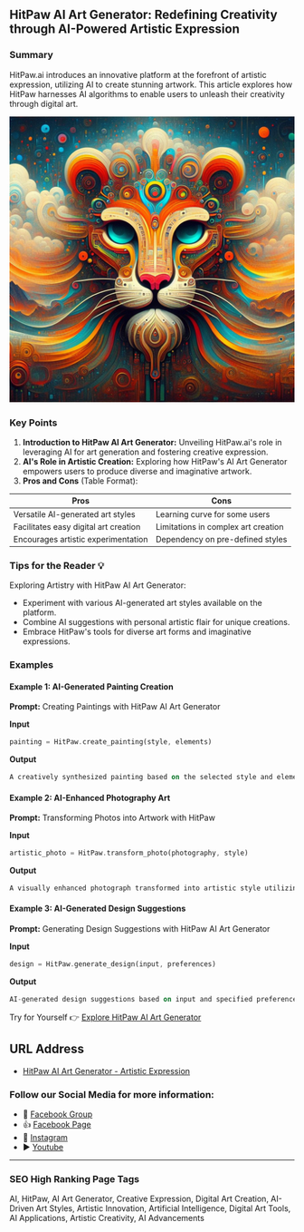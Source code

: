 ## HitPaw AI Art Generator: Redefining Creativity through AI-Powered Artistic Expression

### Summary
HitPaw.ai introduces an innovative platform at the forefront of artistic expression, utilizing AI to create stunning artwork. This article explores how HitPaw harnesses AI algorithms to enable users to unleash their creativity through digital art.

<img src="hitPaw-ai-art-generator.webp" alt="hitpaw-ai-art-generator">

### Key Points

1. **Introduction to HitPaw AI Art Generator:** Unveiling HitPaw.ai's role in leveraging AI for art generation and fostering creative expression.
2. **AI's Role in Artistic Creation:** Exploring how HitPaw's AI Art Generator empowers users to produce diverse and imaginative artwork.
3. **Pros and Cons** (Table Format):

| Pros                                 | Cons                                |
|--------------------------------------|-------------------------------------|
| Versatile AI-generated art styles     | Learning curve for some users       |
| Facilitates easy digital art creation | Limitations in complex art creation |
| Encourages artistic experimentation  | Dependency on pre-defined styles    |

### Tips for the Reader 💡
Exploring Artistry with HitPaw AI Art Generator:
- Experiment with various AI-generated art styles available on the platform.
- Combine AI suggestions with personal artistic flair for unique creations.
- Embrace HitPaw's tools for diverse art forms and imaginative expressions.

### Examples

#### Example 1: AI-Generated Painting Creation
**Prompt:** Creating Paintings with HitPaw AI Art Generator

**Input**
```dart
painting = HitPaw.create_painting(style, elements)
```

**Output**
```dart
A creatively synthesized painting based on the selected style and elements using HitPaw's AI Art Generator.
```

#### Example 2: AI-Enhanced Photography Art
**Prompt:** Transforming Photos into Artwork with HitPaw

**Input**
```dart
artistic_photo = HitPaw.transform_photo(photography, style)
```

**Output**
```dart
A visually enhanced photograph transformed into artistic style utilizing HitPaw's AI Art Generator.
```

#### Example 3: AI-Generated Design Suggestions
**Prompt:** Generating Design Suggestions with HitPaw AI Art Generator

**Input**
```dart
design = HitPaw.generate_design(input, preferences)
```

**Output**
```dart
AI-generated design suggestions based on input and specified preferences using HitPaw's tools.
```

Try for Yourself 👉 <a href="https://www.hitpaw.ai" target="_blank">Explore HitPaw AI Art Generator</a>

## URL Address
- <a href="https://www.hitpaw.ai" target="_blank">HitPaw AI Art Generator - Artistic Expression</a>

### Follow our Social Media for more information:
- 📘 <a href="https://www.facebook.com/groups/trionxai" target="_blank">Facebook Group</a>
- 👍 <a href="https://www.facebook.com/ai.trionxai" target="_blank">Facebook Page</a>
- 📸 <a href="https://www.instagram.com/trionxai/" target="_blank">Instagram</a>
- ▶️ <a href="https://www.youtube.com/@robotdocs/" target="_blank">Youtube</a>

<hr>

### SEO High Ranking Page Tags
AI, HitPaw, AI Art Generator, Creative Expression, Digital Art Creation, AI-Driven Art Styles, Artistic Innovation, Artificial Intelligence, Digital Art Tools, AI Applications, Artistic Creativity, AI Advancements